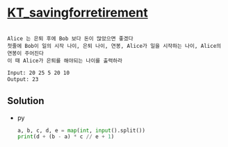 # [KT_savingforretirement](https://open.kattis.com/problems/savingforretirement)

```en

```

```kr
Alice 는 은퇴 후에 Bob 보다 돈이 많았으면 좋겠다
첫줄에 Bob이 일의 시작 나이, 은퇴 나이, 연봉, Alice가 일을 시작하는 나이, Alice의 연봉이 주어진다
이 때 Alice가 은퇴를 해야되는 나이를 출력하라
```

```txt
Input: 20 25 5 20 10
Output: 23
```

## Solution

* py

  ```py
  a, b, c, d, e = map(int, input().split())
  print(d + (b - a) * c // e + 1)
  ```
